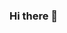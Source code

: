 ### Hi there 👋

<!--
**YongJoOoO/YongJoOoO** is a ✨ _special_ ✨ repository because its `README.md` (this file) appears on your GitHub profile.

![아누라그의 GitHub 통계](https://github-readme-stats.vercel.app/api ?username=anuraghazra&show_icons=true&theme=tokyonight )
